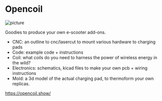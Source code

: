 # Opencoil

![picture](mold/thermoformed-adaptor.jpg)

Goodies to produce your own e-scooter add-ons.

* CNC: an outline to cnc/lasercut to mount various hardware to charging pads
* Code: example code + instructions
* Coil: what coils do you need to harness the power of wireless energy in the wild?
* Electronics: schematics, kicad files to make your own pcb + wiring instructions
* Mold: a 3d model of the actual charging pad, to thermoform your own replicas.


https://opencoil.show/ 
